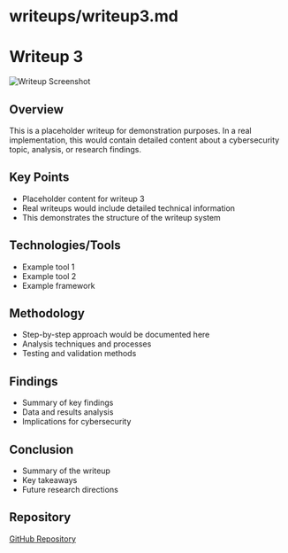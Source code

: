 # writeups/writeup3.md

# Writeup 3

![Writeup Screenshot](../images/writeup3.png)

## Overview
This is a placeholder writeup for demonstration purposes. In a real implementation, this would contain detailed content about a cybersecurity topic, analysis, or research findings.

## Key Points
- Placeholder content for writeup 3
- Real writeups would include detailed technical information
- This demonstrates the structure of the writeup system

## Technologies/Tools
- Example tool 1
- Example tool 2
- Example framework

## Methodology
- Step-by-step approach would be documented here
- Analysis techniques and processes
- Testing and validation methods

## Findings
- Summary of key findings
- Data and results analysis
- Implications for cybersecurity

## Conclusion
- Summary of the writeup
- Key takeaways
- Future research directions

## Repository

[GitHub Repository](https://github.com/Duncan-Maganga/writeup-3)


